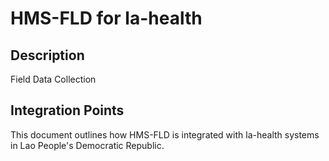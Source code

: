 # HMS-FLD for la-health

## Description

Field Data Collection

## Integration Points

This document outlines how HMS-FLD is integrated with la-health systems in Lao People's Democratic Republic.
